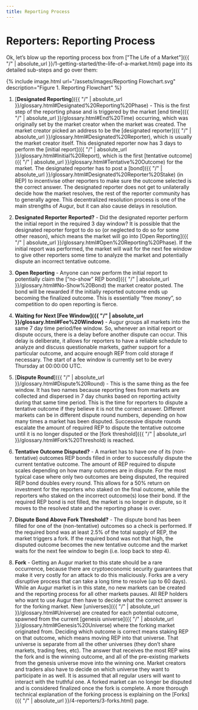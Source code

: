 ```yaml
---
title: Reporting Process
---
```


# Reporters: Reporting Process

Ok, let’s blow up the reporting process box from ["The Life of a Market"]({{ "/" | absolute_url }}/1-getting-started/the-life-of-a-market.html) page into its detailed sub-steps and go over them:

<div class="center">
{% include image.html url="/assets/images/Reporting Flowchart.svg" description="Figure 1. Reporting Flowchart" %}
</div>

1. [**Designated Reporting**]({{ "/" | absolute_url }}/glossary.html#Designated%20Reporting%20Phase) - This is the first step of the reporting phase and is triggered by the market [end time]({{ "/" | absolute_url }}/glossary.html#End%20Time) occurring, which was originally set by the market creator when the market was created. The market creator picked an address to be the [designated reporter]({{ "/" | absolute_url }}/glossary.html#Designated%20Reporter), which is usually the market creator itself. This designated reporter now has 3 days to perform the [initial report]({{ "/" | absolute_url }}/glossary.html#Initial%20Report), which is the first [tentative outcome]({{ "/" | absolute_url }}/glossary.html#Tentative%20Outcome) for the market. The designated reporter has to post a [bond]({{ "/" | absolute_url }}/glossary.html#Designated%20Reporter%20Stake) (in REP) to incentivise other reporters to make sure the outcome selected is the correct answer. The designated reporter does not get to unilaterally decide how the market resolves, the rest of the reporter community has to generally agree. This decentralized resolution process is one of the main strengths of Augur, but it can also cause delays in resolution.

2. **Designated Reporter Reported?** - Did the designated reporter perform the initial report in the required 3 day window? It is possible that the designated reporter forgot to do so (or neglected to do so for some other reason), which means the market will go into [Open Reporting]({{ "/" | absolute_url }}/glossary.html#Open%20Reporting%20Phase). If the initial report was performed, the market will wait for the next fee window to give other reporters some time to analyze the market and potentially dispute an incorrect tentative outcome.

3. **Open Reporting** - Anyone can now perform the initial report to potentially claim the [“no-show” REP bond]({{ "/" | absolute_url }}/glossary.html#No-Show%20Bond) the market creator posted. The bond will be rewarded if the initially reported outcome ends up becoming the finalized outcome. This is essentially “free money”, so competition to do open reporting is fierce.

4. **Waiting for Next [Fee Window]({{ "/" | absolute_url }}/glossary.html#Fee%20Window)** - Augur groups all markets into the same 7 day time period/fee window. So, whenever an initial report or dispute occurs, there is a delay before another dispute can occur. This delay is deliberate, it allows for reporters to have a reliable schedule to analyze and discuss questionable markets, gather support for a particular outcome, and acquire enough REP from cold storage if necessary. The start of a fee window is currently set to be every Thursday at 00:00:00 UTC. 

5. [**Dispute Round**]({{ "/" | absolute_url }}/glossary.html#Dispute%20Round) - This is the same thing as the fee window. It has two names because reporting fees from markets are collected and dispersed in 7 day chunks based on reporting activity during that same time period. This is the time for reporters to dispute a tentative outcome if they believe it is not the correct answer. Different markets can be in different dispute round numbers, depending on how many times a market has been disputed. Successive dispute rounds escalate the amount of required REP to dispute the tentative outcome until it is no longer disputed or the [fork threshold]({{ "/" | absolute_url }}/glossary.html#Fork%20Threshold) is reached. 

6. **Tentative Outcome Disputed?** - A market has to have one of its (non-tentative) outcomes REP bonds filled in order to successfully dispute the current tentative outcome. The amount of REP required to dispute scales depending on how many outcomes are in dispute. For the most typical case where only two outcomes are being disputed, the required REP bond doubles every round. This allows for a 50% return on investment for the reporters who staked on the final outcome, while the reporters who staked on the incorrect outcome(s) lose their bond. If the required REP bond is not filled, the market is no longer in dispute, so it moves to the resolved state and the reporting phase is over.

7. **Dispute Bond Above Fork Threshold?** - The dispute bond has been filled for one of the (non-tentative) outcomes so a check is performed. If the required bond was at least 2.5% of the total supply of REP, the market triggers a fork. If the required bond was not that high, the disputed outcome becomes the new tentative outcome and the market waits for the next fee window to begin (i.e. loop back to step 4).

8. **Fork** - Getting an Augur market to this state should be a rare occurrence, because there are cryptoeconomic security guarantees that make it very costly for an attack to do this maliciously. Forks are a very disruptive process that can take a long time to resolve (up to 60 days). While an Augur market is in this state, no new markets can be created and the reporting process for all other markets pauses. All REP holders who want to use Augur then have to decide what the correct answer is for the forking market. New [universes]({{ "/" | absolute_url }}/glossary.html#Universe) are created for each potential outcome, spawned from the current [genesis universe]({{ "/" | absolute_url }}/glossary.html#Genesis%20Universe) where the forking market originated from. Deciding which outcome is correct means staking REP on that outcome, which means moving REP into that universe. That universe is separate from all the other universes (they don’t share markets, trading fees, etc). The answer that receives the most REP wins the fork and is the winning outcome, and all of the pre-existing markets from the genesis universe move into the winning one. Market creators and traders also have to decide on which universe they want to participate in as well. It is assumed that all regular users will want to interact with the truthful one. A forked market can no longer be disputed and is considered finalized once the fork is complete. A more thorough technical explanation of the forking process is explaining on the [Forks]({{ "/" | absolute_url }}/4-reporters/3-forks.html) page.
